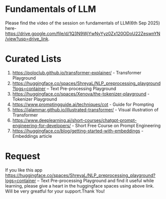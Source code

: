 # Fundamentals of LLM

Please find the video of the session on fundamentals of LLM(6th Sep 2025) here- https://drive.google.com/file/d/1Q3N9WjYwNyYyz0Zx120ODoU22ZeswnYN/view?usp=drive_link.

# Curated Lists

1. https://poloclub.github.io/transformer-explainer/ - Transformer Playground
2. https://huggingface.co/spaces/ShreyaL/NLP_preprocessing_playground?logs=container – Text Pre-processing Playground
3. https://huggingface.co/spaces/Xenova/the-tokenizer-playground - Tokenizer Playground
4. https://www.promptingguide.ai/techniques/cot - Guide for Prompting
5. https://jalammar.github.io/illustrated-transformer/ - Visual illustration of Transformer
6. https://www.deeplearning.ai/short-courses/chatgpt-prompt-engineering-for-developers/ - Short Free Course on Prompt Engineering
7. https://huggingface.co/blog/getting-started-with-embeddings - Embeddings article 

# Request

If you like this app https://huggingface.co/spaces/ShreyaL/NLP_preprocessing_playground?logs=container – Text Pre-processing Playground and find it useful while learning, please give a heart in the huggingface spaces using above link. Will be very greatful for your support.Thank You! 